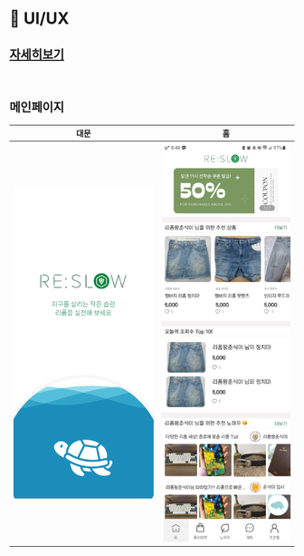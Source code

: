 # 🚀 UI/UX
## [자세히보기](https://www.figma.com/file/rs01BaalKeAdbvD22wads4/%EC%9E%90%EC%9C%A8-%ED%94%84%EB%A1%9C%EC%A0%9D%ED%8A%B8?node-id=0-1&t=pm76q5RwdUaMChhe-0)

</br>

## 메인페이지
|     대문     |      홈       |
| ------------ | ------------- |
| ![대문](../images/UIUX/%EB%A9%94%EC%9D%B8/%EB%8C%80%EB%AC%B8.png) | ![홈화면](../images/UIUX/%EB%A9%94%EC%9D%B8/%ED%99%88%20%EB%8B%A4%EC%8B%9C.png)  |

